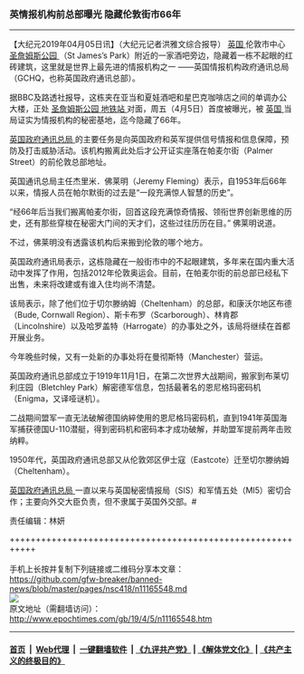### 英情报机构前总部曝光 隐藏伦敦街市66年
------------------------

<p>
 【大纪元2019年04月05日讯】（大纪元记者洪雅文综合报导）
 <a href="http://www.epochtimes.com/gb/tag/%E8%8B%B1%E5%9B%BD.html">
  英国
 </a>
 伦敦市中心
 <a href="http://www.epochtimes.com/gb/tag/%E5%9C%A3%E8%A9%B9%E5%A7%86%E6%96%AF%E5%85%AC%E5%9B%AD.html">
  圣詹姆斯公园
 </a>
 （St James’s Park）附近的一家酒吧旁边，隐藏着一栋不起眼的红砖建筑，这里就是世界上最先进的情报机构之一 ——英国情报机构政府通讯总局（GCHQ，也称英国政府通讯总部）。
</p>
<p>
 据BBC及路透社报导，这栋夹在亚当和夏娃酒吧和星巴克咖啡店之间的单调办公大楼，正处
 <a href="http://www.epochtimes.com/gb/tag/%E5%9C%A3%E8%A9%B9%E5%A7%86%E6%96%AF%E5%85%AC%E5%9B%AD.html">
  圣詹姆斯公园
 </a>
 <a href="http://www.epochtimes.com/gb/tag/%E5%9C%B0%E9%93%81%E7%AB%99.html">
  地铁站
 </a>
 对面，周五（4月5日）首度被曝光，被
 <a href="http://www.epochtimes.com/gb/tag/%E8%8B%B1%E5%9B%BD.html">
  英国
 </a>
 当局证实为情报机构的秘密基地，迄今隐藏了66年。
</p>
<p>
 <a href="http://www.epochtimes.com/gb/tag/%E8%8B%B1%E5%9B%BD%E6%94%BF%E5%BA%9C%E9%80%9A%E8%AE%AF%E6%80%BB%E5%B1%80.html">
  英国政府通讯总局
 </a>
 的主要任务是向英国政府和英军提供信号情报和信息保障，预防及打击威胁活动。该机构搬离此处后才公开证实座落在帕麦尔街（Palmer Street）的前伦敦总部地址。
</p>
<p>
 英国通讯总局主任杰里米．佛莱明（Jeremy Fleming）表示，自1953年后66年以来，情报人员在帕尔默街的过去是“一段充满惊人智慧的历史”。
</p>
<p class="p1">
 <span class="s1">
  “经66年后当我们搬离帕麦尔街，回首这段充满惊奇情报、领衔世界创新思维的历史，还有那些穿梭在秘密大门间的天才们，这些过往历历在目。”
 </span>
 佛莱明说道。
</p>
<p>
 不过，佛莱明没有透露该机构后来搬到伦敦的哪个地方。
</p>
<p>
 英国政府通讯局表示，这栋隐藏在一般街市中的不起眼建筑，多年来在国内重大活动中发挥了作用，包括2012年伦敦奥运会。目前，在帕麦尔街的前总部已经私下出售，未来将改建或有谁入住均尚不清楚。
</p>
<p>
 该局表示，除了他们位于切尔滕纳姆（Cheltenham）的总部，和康沃尔地区布德（Bude, Cornwall Region）、斯卡布罗（Scarborough）、林肯郡（Lincolnshire）以及哈罗盖特（Harrogate）的办事处之外，该局将继续在首都开展业务。
</p>
<p>
 今年晚些时候，又有一处新的办事处将在曼彻斯特（Manchester）营运。
</p>
<p>
 英国政府通讯总部成立于1919年11月1日，在第二次世界大战期间，搬家到布莱切利庄园（Bletchley Park）解密德军信息，包括最著名的恩尼格玛密码机（Enigma，又译哑谜机）。
</p>
<p>
 二战期间盟军一直无法破解德国纳綷使用的恩尼格玛密码机，直到1941年英国海军捕获德国U-110潜艇，得到密码机和密码本才成功破解，并助盟军提前两年击败纳粹。
</p>
<p>
 1950年代，英国政府通讯总部又从伦敦郊区伊士寇（Eastcote）迁至切尔滕纳姆（Cheltenham）。
</p>
<p>
 <a href="http://www.epochtimes.com/gb/tag/%E8%8B%B1%E5%9B%BD%E6%94%BF%E5%BA%9C%E9%80%9A%E8%AE%AF%E6%80%BB%E5%B1%80.html">
  英国政府通讯总局
 </a>
 一直以来与英国秘密情报局（SIS）和军情五处（MI5）密切合作；主要向外交大臣负责，但不隶属于英国外交部。#
</p>
<p>
 责任编辑：林妍
</p>

+++++++++++++++++++++++++++++++++++++++++++++++++++++++++++<br/><br/>
手机上长按并复制下列链接或二维码分享本文章：<br/>
https://github.com/gfw-breaker/banned-news/blob/master/pages/nsc418/n11165548.md <br/>
<a href='https://github.com/gfw-breaker/banned-news/blob/master/pages/nsc418/n11165548.md'><img src='https://github.com/gfw-breaker/banned-news/blob/master/pages/nsc418/n11165548.md.png'/></a> <br/>
原文地址（需翻墙访问）：http://www.epochtimes.com/gb/19/4/5/n11165548.htm


------------------------
#### [首页](https://github.com/gfw-breaker/banned-news/blob/master/README.md) &nbsp;|&nbsp; [Web代理](https://github.com/labour-camp/helloworld) &nbsp;|&nbsp; [一键翻墙软件](https://github.com/gfw-breaker/nogfw/blob/master/README.md) &nbsp;| [《九评共产党》](https://github.com/gfw-breaker/9ping.md/blob/master/README.md#九评之一评共产党是什么) | [《解体党文化》](https://github.com/gfw-breaker/jtdwh.md/blob/master/README.md) | [《共产主义的终极目的》](https://github.com/gfw-breaker/gczydzjmd.md/blob/master/README.md)


